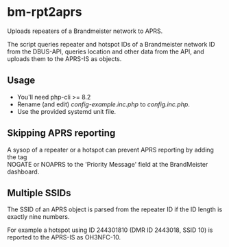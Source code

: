 # bm-rpt2aprs

Uploads repeaters of a Brandmeister network to APRS.

The script queries repeater and hotspot IDs of a Brandmeister network ID
from the DBUS-API, queries location and other data from the
API, and uploads them to the APRS-IS as objects.

## Usage

- You'll need php-cli >= 8.2
- Rename (and edit) *config-example.inc.php* to *config.inc.php*.
- Use the provided systemd unit file.

## Skipping APRS reporting

A sysop of a repeater or a hotspot can prevent APRS reporting by adding the tag  
NOGATE or NOAPRS to the 'Priority Message' field at the BrandMeister dashboard.

## Multiple SSIDs

The SSID of an APRS object is parsed from the repeater ID if the ID length is
exactly nine numbers.

For example a hotspot using ID 244301810 (DMR ID 2443018, SSID 10) is reported
to the APRS-IS as OH3NFC-10.
